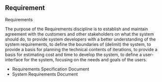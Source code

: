## Requirement	

Requirements	

The purpose of the Requirements discipline is to establish and maintain agreement with the customers and other stakeholders on what the system should do, to provide system developers with a better understanding of the system requirements, to define the boundaries of (delimit) the system, to provide a basis for planning the technical contents of iterations, to provide a basis for estimating cost and time to develop the system, to define a user-interface for the system, focusing on the needs and goals of the users.	

- Requirements Specification Document
- System Requirements Document
